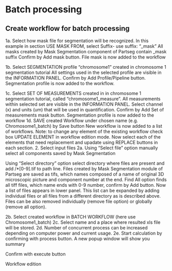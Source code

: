 # Batch processing


## Create workflow for batch processing

1a. Select how mask file for segmentation will be recognized. 
In this example in section USE MASK FROM, select Suffix- use suffix: “_mask”
All masks created by Mask Segmentation component of Partseg contain _mask suffix
Confirm by Add mask button. File mask is now added to the workflow

1b. Select SEGMENTATION profile “chromosome1” created in chromosome 1 segmentation tutorial
All settings used in the selected profile are visible in the INFORMATION PANEL.
Confirm by Add Profile/Pipeline button. Segmentation profile is now added to the workflow.

1c. Select SET OF MEASUREMENTS created in in chromosome 1 segmentation tutorial, called “chromosome1_measure”.
All measurements within selected set are visible in the INFORMATION PANEL.
Select channel (x) and units (um) that will be used in quantification.
Confirm by Add Set of measurements mask button. Segmentation profile is now added to the workflow
1d. SAVE created Workflow under chosen name (e.g. Chromosome1_batch) by Save button
New workflow is now added to a list of workflows. 
Note: to change any element of the existing workflow check box UPDATE ELEMENT in workflow edition mode. Now select each of the elements that need replacement and upadate using REPLACE buttons in each section. 
    2. Select input files
2a. Using “Select file” option manually select all components saved by Mask Segmentation
  
Using “Select directory” option select directory where files are present and add /*[0-9].tif to path line. Files created by Mask Segmentation module of Partseg are saved as tifs, which names composed of a name of original 3D microscopic picture and component number at the end. Find All option finds all tiff files, which name ends with 0-9 number, confirm by Add button. Now a list of files appears in lower panel. This list can be expanded by adding individual files or all files from a different directory as is described above. Files can be also removed individually (remove file option) or globally (remove all option).

2b. Select created workflow in BATCH WORKFLOW (here use Chromosome1_batch)
2c. Select name and a place where resulted xls file will be stored. 
2d. Number of concurrent process can be increased depending on computer power and current usage.
2e. Start calculation by confirming with process button. A new popup window will show you summary 

Confirm with execute button 

Workflow edition
